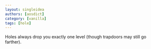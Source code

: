 ```yaml
---
layout: singleidea
authors: [aosdict]
category: [vanilla]
tags: [hole]
---
```

Holes always drop you exactly one level (though trapdoors may still go farther).
